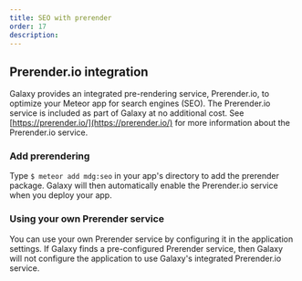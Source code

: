 ```yaml
---
title: SEO with prerender
order: 17
description:
---
```


<h2 id="prerender">Prerender.io integration</h2>

Galaxy provides an integrated pre-rendering service, Prerender.io, to optimize your Meteor app for search engines (SEO). The Prerender.io service is included as part of Galaxy at no additional cost. See [https://prerender.io/](https://prerender.io/) for more information about the Prerender.io service.

<h3 id="prerender-use">Add prerendering</h3>

Type `$ meteor add mdg:seo` in your app's directory to add the prerender package. Galaxy will then automatically  enable the Prerender.io service when you deploy your app.

<h3 id="prerender-alternative">Using your own Prerender service</h3>

You can use your own Prerender service by configuring it in the application settings. If Galaxy finds a pre-configured Prerender service, then Galaxy will not configure the application to use Galaxy's integrated Prerender.io service.
